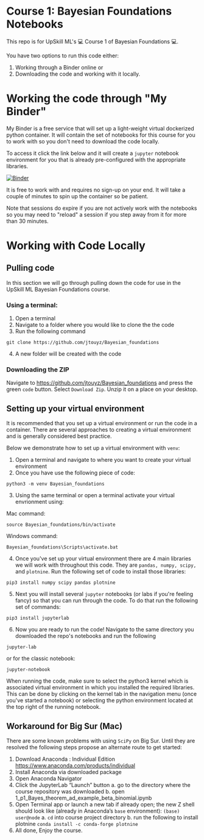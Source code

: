 # Course 1: Bayesian Foundations Notebooks
This repo is for UpSkill ML's 💻 Course 1 of Bayesian Foundations 💻.

You have two options to run this code either:
1. Working through a Binder online or
2. Downloading the code and working with it locally.


# Working the code through "My Binder"
My Binder is a free service that will set up a light-weight virtual dockerized python container. It will contain the set of notebooks for this course for you to work with so you don't need to download the code locally.

To access it click the link below and it will create a `jupyter` notebook environment for you that is already pre-configured with the appropriate libraries.

[![Binder](https://mybinder.org/badge_logo.svg)](https://mybinder.org/v2/gh/jtouyz/Bayesian_foundations/HEAD)

It is free to work with and requires no sign-up on your end. It will take a couple of minutes to spin up the container so be patient.

Note that sessions do expire if you are not actively work with the notebooks so you may need to "reload" a session if you step away from it for more than 30 minutes.

# Working with Code Locally 

## Pulling code
In this section we will go through pulling down the code for use in the UpSkill ML Bayesian Foundations course.

### Using a terminal: 
1. Open a terminal
2. Navigate to a folder where you would like to clone the the code
3. Run the following command

```
git clone https://github.com/jtouyz/Bayesian_foundations
```

4. A new folder will be created with the code

### Downloading the ZIP
Navigate to https://github.com/jtouyz/Bayesian_foundations and press the green `code` button. Select `Download Zip`. Unzip it on a place on your desktop.


## Setting up your virtual environment
It is recommended that you set up a virtual environment or run the code in a container. There are several approaches to creating a virtual environment and is generally considered best practice.

Below we demonstrate how to set up a virtual environment with `venv`:

1. Open a terminal and navigate to where you want to create your virtual environment
2. Once you have use the following piece of code:
```
python3 -m venv Bayesian_foundations
```

3. Using the same terminal or open a terminal activate your virtual envrionment using:

Mac command:
```
source Bayesian_foundations/bin/activate
```

Windows command:
```
Bayesian_foundations\Scripts\activate.bat
```
4. Once you've set up your virtual environment there are 4 main libraries we will work with throughout this code. They are `pandas, numpy, scipy,` and `plotnine`. Run the following set of code to install those libraries:
```
pip3 install numpy scipy pandas plotnine
```

5. Next you will install several `jupyter` notebooks (or labs if you're feeling fancy) so that you can run through the code. To do that run the following set of commands:
```
pip3 install jupyterlab
```

6. Now you are ready to run the code! Navigate to the same directory you downloaded the repo's notebooks and run the following 
```
jupyter-lab
```
or for the classic notebook:
```
jupyter-notebook
```
When running the code, make sure to select the python3 kernel which is associated virtual environment in which you installed the required libraries. This can be done by clicking on the kernel tab in the navigation menu (once you've started a notebook) or selecting the python environment located at the top right of the running notebook.

## Workaround for Big Sur (Mac)
There are some known problems with using `SciPy` on Big Sur. Until they are resolved the following steps propose an alternate route to get started:

1. Download Anaconda : Individual Edition
	https://www.anaconda.com/products/individual
2. Install Anaconda via downloaded package
3. Open Anaconda Navigator
4. Click the JupyterLab “Launch” button
	a. go to the directory where the course repository was downloaded
	b. open 1_p1_Bayes_theorem_ad_example_beta_binomial.ipynb
5. Open Terminal app or launch a new tab if already open; the new Z shell should look like (already in Anaconda’s `base` environment):
	`(base) user@node`
	a. `cd` into course project directory
	b. run the following to install plotnine
		```conda install -c conda-forge plotnine```
6. All done, Enjoy the course.